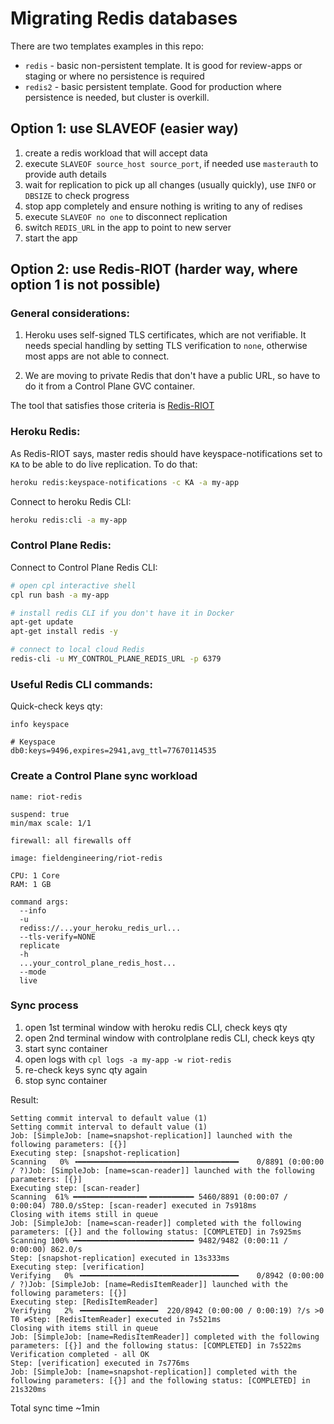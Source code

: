 # Migrating Redis databases

There are two templates examples in this repo:
- `redis` - basic non-persistent template. It is good for review-apps or staging or where no persistence is required
- `redis2` - basic persistent template. Good for production where persistence is needed, but cluster is overkill.

## Option 1: use SLAVEOF (easier way)

1. create a redis workload that will accept data
2. execute `SLAVEOF source_host source_port`, if needed use `masterauth` to provide auth details
3. wait for replication to pick up all changes (usually quickly), use `INFO` or `DBSIZE` to check progress
4. stop app completely and ensure nothing is writing to any of redises
5. execute `SLAVEOF no one` to disconnect replication
6. switch `REDIS_URL` in the app to point to new server
7. start the app

## Option 2: use Redis-RIOT (harder way, where option 1 is not possible)

### General considerations:

1. Heroku uses self-signed TLS certificates, which are not verifiable. It needs special handling by setting
TLS verification to `none`, otherwise most apps are not able to connect.

2. We are moving to private Redis that don't have a public URL, so have to do it from a Control Plane GVC container.

The tool that satisfies those criteria is [Redis-RIOT](https://developer.redis.com/riot/riot-redis/index.html)

### Heroku Redis:

As Redis-RIOT says, master redis should have keyspace-notifications set to `KA` to be able to do live replication.
To do that:

```sh
heroku redis:keyspace-notifications -c KA -a my-app
```

Connect to heroku Redis CLI:
```sh
heroku redis:cli -a my-app
```

### Control Plane Redis:

Connect to Control Plane Redis CLI:

```sh
# open cpl interactive shell
cpl run bash -a my-app

# install redis CLI if you don't have it in Docker
apt-get update
apt-get install redis -y

# connect to local cloud Redis
redis-cli -u MY_CONTROL_PLANE_REDIS_URL -p 6379
```

### Useful Redis CLI commands:

Quick-check keys qty:
```
info keyspace

# Keyspace
db0:keys=9496,expires=2941,avg_ttl=77670114535
```

### Create a Control Plane sync workload

```
name: riot-redis

suspend: true
min/max scale: 1/1

firewall: all firewalls off

image: fieldengineering/riot-redis

CPU: 1 Core
RAM: 1 GB

command args:
  --info
  -u
  rediss://...your_heroku_redis_url...
  --tls-verify=NONE
  replicate
  -h
  ...your_control_plane_redis_host...
  --mode
  live
```

### Sync process

1. open 1st terminal window with heroku redis CLI, check keys qty
2. open 2nd terminal window with controlplane redis CLI, check keys qty
3. start sync container
4. open logs with `cpl logs -a my-app -w riot-redis`
4. re-check keys sync qty again
5. stop sync container

Result:
```
Setting commit interval to default value (1)
Setting commit interval to default value (1)
Job: [SimpleJob: [name=snapshot-replication]] launched with the following parameters: [{}]
Executing step: [snapshot-replication]
Scanning   0% ╺━━━━━━━━━━━━━━━━━━━━━━━━━━━━━━━━━━━━    0/8891 (0:00:00 / ?)Job: [SimpleJob: [name=scan-reader]] launched with the following parameters: [{}]
Executing step: [scan-reader]
Scanning  61% ━━━━━━━━━━━━━━━━╸━━━━━━━━━━ 5460/8891 (0:00:07 / 0:00:04) 780.0/sStep: [scan-reader] executed in 7s918ms
Closing with items still in queue
Job: [SimpleJob: [name=scan-reader]] completed with the following parameters: [{}] and the following status: [COMPLETED] in 7s925ms
Scanning 100% ━━━━━━━━━━━━━━━━━━━━━━━━━━━ 9482/9482 (0:00:11 / 0:00:00) 862.0/s
Step: [snapshot-replication] executed in 13s333ms
Executing step: [verification]
Verifying   0% ╺━━━━━━━━━━━━━━━━━━━━━━━━━━━━━━━━━━━    0/8942 (0:00:00 / ?)Job: [SimpleJob: [name=RedisItemReader]] launched with the following parameters: [{}]
Executing step: [RedisItemReader]
Verifying   2% ╺━━━━━━━━━━━━━━━━━  220/8942 (0:00:00 / 0:00:19) ?/s >0 T0 ≠Step: [RedisItemReader] executed in 7s521ms
Closing with items still in queue
Job: [SimpleJob: [name=RedisItemReader]] completed with the following parameters: [{}] and the following status: [COMPLETED] in 7s522ms
Verification completed - all OK
Step: [verification] executed in 7s776ms
Job: [SimpleJob: [name=snapshot-replication]] completed with the following parameters: [{}] and the following status: [COMPLETED] in 21s320ms
```

Total sync time ~1min
